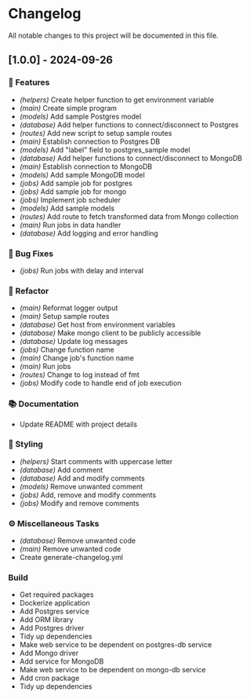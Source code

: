 # Changelog

All notable changes to this project will be documented in this file.

## [1.0.0] - 2024-09-26

### 🚀 Features

- *(helpers)* Create helper function to get environment variable
- *(main)* Create simple program
- *(models)* Add sample Postgres model
- *(database)* Add helper functions to connect/disconnect to Postgres
- *(routes)* Add new script to setup sample routes
- *(main)* Establish connection to Postgres DB
- *(models)* Add "label" field to postgres_sample model
- *(database)* Add helper functions to connect/disconnect to MongoDB
- *(main)* Establish connection to MongoDB
- *(models)* Add sample MongoDB model
- *(jobs)* Add sample job for postgres
- *(jobs)* Add sample job for mongo
- *(jobs)* Implement job scheduler
- *(models)* Add sample models
- *(routes)* Add route to fetch transformed data from Mongo collection
- *(main)* Run jobs in data handler
- *(database)* Add logging and error handling

### 🐛 Bug Fixes

- *(jobs)* Run jobs with delay and interval

### 🚜 Refactor

- *(main)* Reformat logger output
- *(main)* Setup sample routes
- *(database)* Get host from environment variables
- *(database)* Make mongo client to be publicly accessible
- *(database)* Update log messages
- *(jobs)* Change function name
- *(main)* Change job's function name
- *(main)* Run jobs
- *(routes)* Change to log instead of fmt
- *(jobs)* Modify code to handle end of job execution

### 📚 Documentation

- Update README with project details

### 🎨 Styling

- *(helpers)* Start comments with uppercase letter
- *(database)* Add comment
- *(database)* Add and modify comments
- *(models)* Remove unwanted comment
- *(jobs)* Add, remove and modify comments
- *(jobs)* Modify and remove comments

### ⚙️ Miscellaneous Tasks

- *(database)* Remove unwanted code
- *(main)* Remove unwanted code
- Create generate-changelog.yml

### Build

- Get required packages
- Dockerize application
- Add Postgres service
- Add ORM library
- Add Postgres driver
- Tidy up dependencies
- Make web service to be dependent on postgres-db service
- Add Mongo driver
- Add service for MongoDB
- Make web service to be dependent on mongo-db service
- Add cron package
- Tidy up dependencies

<!-- generated by git-cliff -->
